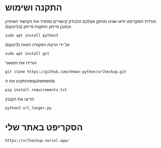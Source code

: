 # התקנה ושימוש
בודק קישורים ומחזיר את הקישור האחרון\n
הורדת הסקריפט
ודאו שגיט מותקן אצלכם וכמובן פייתון
התקנת פייתון (בלינוקס)
```
sudo apt install python3
```
על ידי הרצת הפקודה הזאת (לינוקס)

```
sudo apt install git
```

הורידו את המאגר
```
git clone https://github.com/nhman-python/urlheckup.git
```
התקינו את הrequirements
```
pip install requirements.txt
```
הריצו את הקובץ
```
python3 url_longer.py
```

# הסקריפט באתר שלי
```
https://urlheckup.vercel.app/
```
